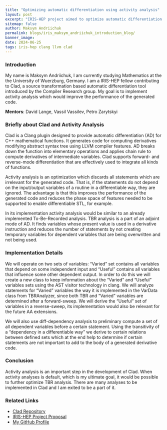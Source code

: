 ```yaml
---
title: "Optimizing automatic differentiation using activity analysis"
layout: post
excerpt: "IRIS-HEP project aimed to optimize automatic differentiation using activity analysis"
sitemap: false
author: Maksym Andriichuk
permalink: blogs/iris_maksym_andriichuk_introduction_blog/
banner_image:
date: 2024-06-25
tags: iris-hep clang llvm clad
---
```


### Introduction

My name is Maksym Andriichuk, I am currently studying Mathematics at the the University of Wuerzburg, Germany. I am a IRIS-HEP fellow contributing to Clad, a source transformation based automatic differentiation tool introduced by the Compiler Research group. My goal is to implement activity analysis which would improve the performance of the generated code.

**Mentors**: David Lange, Vassil Vassilev, Petro Zarytskyi

### Briefly about Clad and Activity Analysis

Clad is a Clang plugin designed to provide automatic differentiation (AD) for C++ mathematical functions. It generates code for computing derivatives modifying abstract syntax tree using LLVM compiler features. AD breaks down the function into elementary operations and applies chain rule to compute derivatives of intermediate variables. Clad supports forward- and reverse-mode differentiation that are effectively used to integrate all kinds of functions.

Activity analysis is an optimization which discards all statements which are irrelevant for the generated code. That is, if the statements do not depend on the input/output variables of a routine in a differentiable way, they are ignored. The advantage is that this improves the performance of the generated code and reduces the phase space of features needed to be supported to enable differentiable STL, for example.

In its implementation activity analysis would be similar to an already implemented To-Be-Recorded analysis. TBR analysis is a part of an adjoint mode of AD. It finds variables whose present value is used in a derivative instruction and reduces the number of statements by not creating temporary variables for dependent variables that are being overwritten and not being used.

### Implementation Details

We will operate on two sets of variables: “Varied” set contains all variables that depend on some independent input and “Useful” contains all variables that influence some other dependent output.
In order to do this we will create a new class to keep information about the “Varied” and “Useful” variables sets using the AST visitor technology in clang. We will analyze statements for “Varied” variables the way it is implemented in the VarData class from TBRAnalyzer, since both TBR and “Varied” variables are determined after a forward-sweep. We will derive the “Useful” set of variables in a reverse-sweep, its implementation would also be relevant for the future AA extensions.

We will also use diff-dependency analysis to preliminary compute a set of all dependent variables before a certain statement. Using the transitivity of a “dependency in a differentiable way” we derive to certain relations between defined sets which at the end help to determine if certain statements are not important to add to the body of a generated derivative code.

### Conclusion

Activity analysis is an important step in the development of Clad. When activity analyses is default, which is my ultimate goal, it would be possible to further optimize TBR analysis. There are many analyses to be implemented in Clad and I am exited to be a part of it.

### Related Links

- [Clad Repository](https://github.com/vgvassilev/clad)
- [IRIS-HEP Project Proposal](https://compiler-research.org/assets/docs/Maksym_Andriichuk_Proposal_2024.pdf)
- [My GitHub Profile](https://github.com/ovdiiuv)
